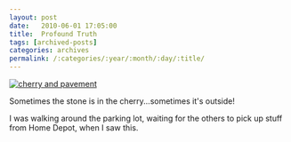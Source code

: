 ```yaml
---
layout: post
date:	2010-06-01 17:05:00
title:  Profound Truth
tags: [archived-posts]
categories: archives
permalink: /:categories/:year/:month/:day/:title/
---
```

<a href="http://s967.photobucket.com/albums/ae160/pedoral/?action=view&current=IMG_5697.jpg" target="_blank"><img src="http://i967.photobucket.com/albums/ae160/pedoral/IMG_5697.jpg" border="0" alt="cherry and pavement"></a>


Sometimes the stone is in the cherry...sometimes it's outside!


I was walking around the parking lot, waiting for the others to pick up stuff from Home Depot, when I saw this.
